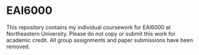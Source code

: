 # EAI6000
This repository contains my individual coursework for EAI6000 at Northeastern University. Please do not copy or submit this work for academic credit. All group assignments and paper submissions have been removed.

